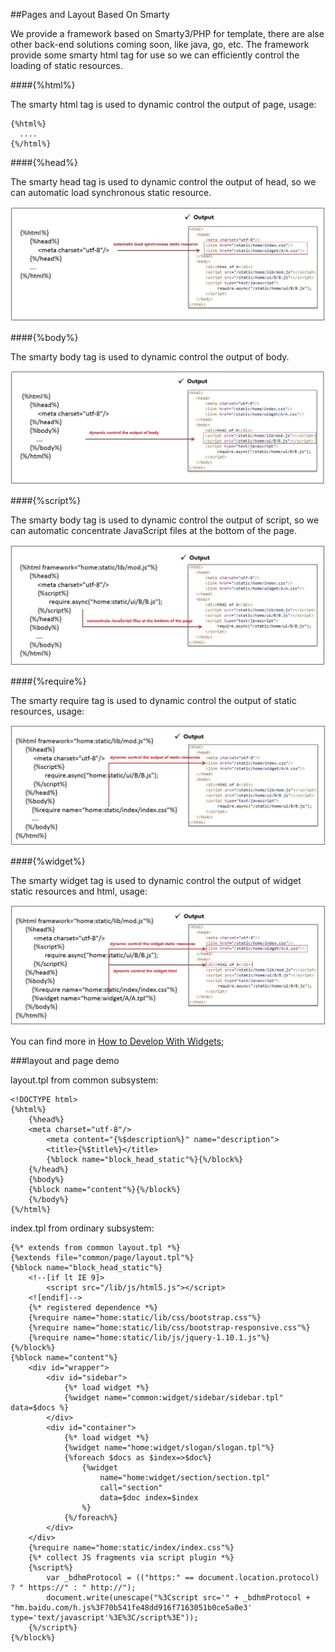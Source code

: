 ##Pages and Layout Based On Smarty

We provide a framework based on Smarty3/PHP for template, there are alse other back-end solutions coming soon, like java, go, etc. The framework provide some smarty html tag for use so we can efficiently control the loading of static resources. 

####{%html%}

The smarty html tag is used to dynamic control the output of page, usage:

```
{%html%}
  ....
{%/html%}

```

####{%head%}

The smarty head tag is used to dynamic control the output of head, so we can automatic load synchronous static resource.

![head](./images/head.jpg)

####{%body%}

The smarty body tag is used to dynamic control the output of body.

![body](./images/body.jpg)

####{%script%}

The smarty body tag is used to dynamic control the output of script,  so we can automatic concentrate JavaScript files at the bottom of the page.

![script](./images/script.jpg)

####{%require%}

The smarty require tag is used to dynamic control the output of static resources, usage:

![require](./images/require.jpg)

####{%widget%}

The smarty widget tag is used to dynamic control the output of widget static resources and html, usage:

![widget](./images/widget.jpg)

You can find more in [How to Develop With Widgets](./doc/widget.md); 

###layout and page demo

layout.tpl from common subsystem:

```
<!DOCTYPE html>
{%html%}
    {%head%}
    <meta charset="utf-8"/>
        <meta content="{%$description%}" name="description">
        <title>{%$title%}</title>
        {%block name="block_head_static"%}{%/block%}
    {%/head%}
    {%body%}
    {%block name="content"%}{%/block%}
    {%/body%}
{%/html%}
```

index.tpl from ordinary subsystem:

```
{%* extends from common layout.tpl *%}
{%extends file="common/page/layout.tpl"%}
{%block name="block_head_static"%}
    <!--[if lt IE 9]>
        <script src="/lib/js/html5.js"></script>
    <![endif]-->
    {%* registered dependence *%}
    {%require name="home:static/lib/css/bootstrap.css"%}
    {%require name="home:static/lib/css/bootstrap-responsive.css"%}
    {%require name="home:static/lib/js/jquery-1.10.1.js"%}
{%/block%}
{%block name="content"%}
    <div id="wrapper">
        <div id="sidebar">
            {%* load widget *%}
            {%widget name="common:widget/sidebar/sidebar.tpl" data=$docs %}
        </div>
        <div id="container">
        	{%* load widget *%}
            {%widget name="home:widget/slogan/slogan.tpl"%}
            {%foreach $docs as $index=>$doc%}
                {%widget
                    name="home:widget/section/section.tpl"
                    call="section"
                    data=$doc index=$index
                %}
            {%/foreach%}
        </div>
    </div>
    {%require name="home:static/index/index.css"%}
    {%* collect JS fragments via script plugin *%}
    {%script%}
    	var _bdhmProtocol = (("https:" == document.location.protocol) ? " https://" : " http://");
		document.write(unescape("%3Cscript src='" + _bdhmProtocol + "hm.baidu.com/h.js%3F70b541fe48dd916f7163051b0ce5a0e3' type='text/javascript'%3E%3C/script%3E"));
	{%/script%}
{%/block%}
```